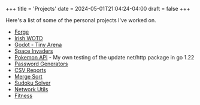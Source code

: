 +++
title = 'Projects'
date = 2024-05-01T21:04:24-04:00
draft = false
+++

Here's a list of some of the  personal projects I've worked on.

- [Forge](../forge)
- [Irish WOTD](../irish-wotd)
- [Godot - Tiny Arena](../godot)
- [Space Invaders](../space-invaders)
- [Pokemon API](../pokemon) - My own testing of the update net/http package in go 1.22
- [Password Generators](../password-generator)
- [CSV Reports](../csv-reports)
- [Merge Sort](../merge-sort)
- [Sudoku Solver](../sudoku)
- [Network Utils](../networking)
- [Fitness](../fitness)